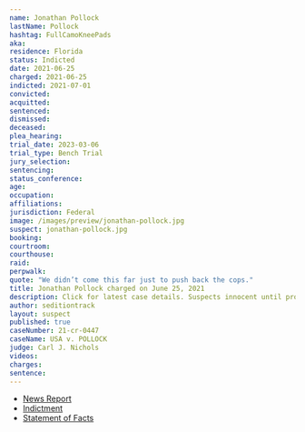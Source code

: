 ```yaml
---
name: Jonathan Pollock
lastName: Pollock
hashtag: FullCamoKneePads
aka:
residence: Florida
status: Indicted
date: 2021-06-25
charged: 2021-06-25
indicted: 2021-07-01
convicted:
acquitted:
sentenced:
dismissed:
deceased:
plea_hearing:
trial_date: 2023-03-06
trial_type: Bench Trial
jury_selection:
sentencing:
status_conference:
age:
occupation:
affiliations:
jurisdiction: Federal
image: /images/preview/jonathan-pollock.jpg
suspect: jonathan-pollock.jpg
booking:
courtroom:
courthouse:
raid:
perpwalk:
quote: "We didn’t come this far just to push back the cops."
title: Jonathan Pollock charged on June 25, 2021
description: Click for latest case details. Suspects innocent until proven guilty.
author: seditiontrack
layout: suspect
published: true
caseNumber: 21-cr-0447
caseName: USA v. POLLOCK
judge: Carl J. Nichols
videos:
charges:
sentence:
---
```


- [News Report](https://twitter.com/MacFarlaneNews/status/1412898239695790086)
- [Indictment](https://storage.courtlistener.com/recap/gov.uscourts.dcd.233018/gov.uscourts.dcd.233018.116.0_2.pdf)
- [Statement of Facts](https://extremism.gwu.edu/sites/g/files/zaxdzs2191/f/Pollock%20et%20al%20Affidavit%20in%20Support%20of%20Criminal%20Complaint.pdf)
